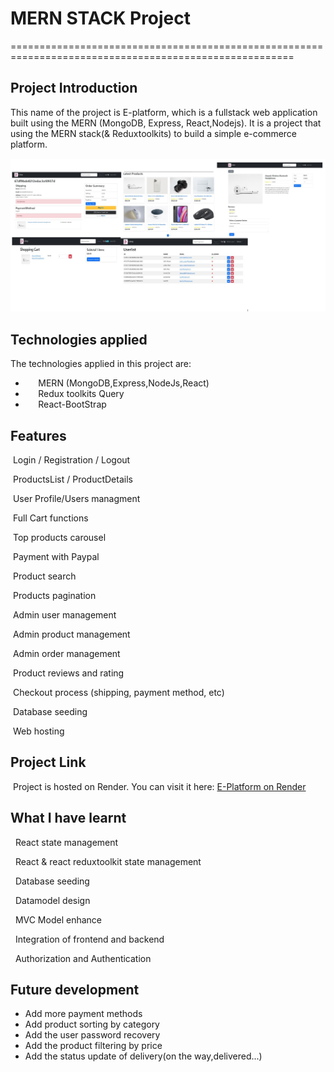 # MERN STACK Project

=======================================================================================================

## Project Introduction

This name of the project is E-platform, which is a fullstack web application
built using the MERN (MongoDB, Express, React,Nodejs).
It is a project that using the MERN stack(& Reduxtoolkits) to build a simple e-commerce platform.

![intro](./frontend/public/images/5in1.jpg)

## Technologies applied

The technologies applied in this project are:

- ⠀⠀MERN (MongoDB,Express,NodeJs,React)
- ⠀⠀Redux toolkits Query
- ⠀⠀React-BootStrap

## Features

&nbsp;Login / Registration / Logout

&nbsp;ProductsList / ProductDetails

&nbsp;User Profile/Users managment

&nbsp;Full Cart functions

&nbsp;Top products carousel

&nbsp;Payment with Paypal

&nbsp;Product search

&nbsp;Products pagination

&nbsp;Admin user management

&nbsp;Admin product management

&nbsp;Admin order management

&nbsp;Product reviews and rating

&nbsp;Checkout process (shipping, payment method, etc)

&nbsp;Database seeding

&nbsp;Web hosting

## Project Link

&nbsp;Project is hosted on Render. You can visit it here: [E-Platform on Render](https://ecommerce-frontend.onrender.com)

## What I have learnt

  &nbsp; React state management

  &nbsp; React & react reduxtoolkit state management

  &nbsp; Database seeding

  &nbsp; Datamodel design

  &nbsp; MVC Model enhance

  &nbsp; Integration of frontend and backend

  &nbsp; Authorization and Authentication

## Future development

- Add more payment methods
- Add product sorting by category
- Add the user password recovery
- Add the product filtering by price
- Add the status update of delivery(on the way,delivered...)

